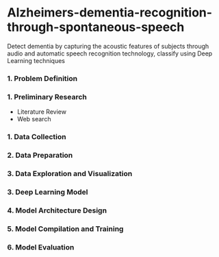 # Alzheimers-dementia-recognition-through-spontaneous-speech
Detect dementia by capturing the acoustic features of subjects through audio and automatic speech recognition technology, classify using Deep Learning techniques

### 1. Problem Definition
### 1. Preliminary Research 
* Literature Review
* Web search
### 1. Data Collection
### 2. Data Preparation
### 3. Data Exploration and Visualization
### 3. Deep Learning Model
### 4. Model Architecture Design
### 5. Model Compilation and Training
### 6. Model Evaluation
